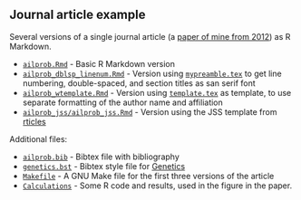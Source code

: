 ## Journal article example

Several versions of a single journal article (a
[paper of mine from 2012](http://www.ncbi.nlm.nih.gov/pubmed/22384398))
as R Markdown.

- [`ailprob.Rmd`](ailprob.Rmd) - Basic R Markdown version
- [`ailprob_dblsp_linenum.Rmd`](ailprob_dblsp_linenum.Rmd) - Version
  using [`mypreamble.tex`](mypreamble.tex) to get line numbering,
  double-spaced, and section titles as san serif font
- [`ailprob_wtemplate.Rmd`](ailprob_wtemplate.Rmd) - Version using
  [`template.tex`](template.tex) as template, to use separate
  formatting of the author name and affiliation
- [`ailprob_jss/ailprob_jss.Rmd`](ailprob_jss/ailprob_jss.Rmd) -
  Version using the JSS template from [rticles](https://github.com/rstudio/rticles)


Additional files:
- [`ailprob.bib`](ailprob.bib) - Bibtex file with bibliography
- [`genetics.bst`](genetics.bst) - Bibtex style file for [Genetics](http://www.genetics.org)
- [`Makefile`](Makefile) - A GNU Make file for the first three
  versions of the article
- [`Calculations`](Calculations) - Some R code and results, used in
  the figure in the paper.
